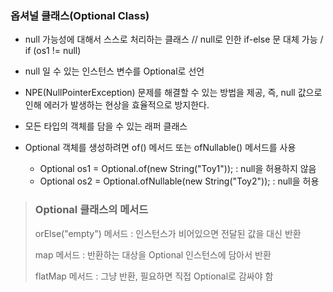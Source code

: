 ### 옵셔널 클래스(Optional Class)

- null 가능성에 대해서 스스로 처리하는 클래스 // null로 인한 if-else 문 대체 가능 / if (os1 != null)
  
- null 일 수 있는 인스턴스 변수를 Optional로 선언 

- NPE(NullPointerException) 문제를 해결할 수 있는 방법을 제공, 즉, null 값으로 인해 에러가 발생하는 현상을 효율적으로 방지한다.

- 모든 타입의 객체를 담을 수 있는 래퍼 클래스
  
- Optional 객체를 생성하려면 of() 메서드 또는 ofNullable() 메서드를 사용
  - Optional<String> os1 = Optional.of(new String("Toy1")); : null을 허용하지 않음
  - Optional<String> os2 = Optional.ofNullable(new String("Toy2")); : null을 허용

> ### Optional 클래스의 메서드
>
> orElse("empty") 메서드 : 인스턴스가 비어있으면 전달된 값을 대신 반환
>
> map 메서드 : 반환하는 대상을 Optional 인스턴스에 담아서 반환
> 
> flatMap 메서드 : 그냥 반환, 필요하면 직접 Optional로 감싸야 함
